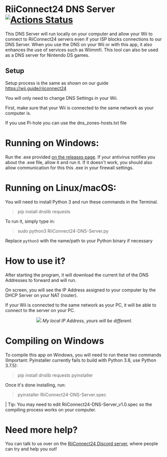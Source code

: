 # RiiConnect24 DNS Server [![Actions Status](https://github.com/RiiConnect24/DNS-Server/workflows/Build/badge.svg)](https://github.com/RiiConnect24/DNS-Server/actions)

This DNS Server will run locally on your computer and allow your Wii to connect to RiiConnect24 servers even if your ISP blocks connections to our DNS Server. When you use the DNS on your Wii or with this app, it also enhances the use of services such as Wiimmfi. This tool can also be used as a DNS server for Nintendo DS games.

## Setup

Setup process is the same as shown on our guide
https://wii.guide/riiconnect24 

You will only need to change DNS Settings in your Wii.

First, make sure that your Wii is connected to the same network as your computer is.

If you use Pi-hole you can use the dns_zones-hosts.txt file

# Running on Windows:

Run the .exe provided [on the releases page](https://github.com/RiiConnect24/RiiConnect24-DNS-Server/releases). If your antivirus notifies you about the .exe file, allow it and run it. If it doesn't work, you should also allow communication for this this .exe in your firewall settings.

# Running on Linux/macOS:

You will need to install Python 3 and run these commands in the Terminal.

> pip install dnslib requests

To run it, simply type in:

> sudo python3 RiiConnect24-DNS-Server.py

Replace `python3` with the name/path to your Python binary if necessary

# How to use it?

After starting the program, it will download the current list of the DNS Addresses to forward and will run. 

On screen, you will see the IP Address assigned to your computer by the DHCP Server on your NAT (router).

If your Wii is connected to the same network as your PC, it will be able to connect to the server on your PC.

<p align="center">
  <img src="https://i.imgur.com/oageZQ3.jpg">
<i>My local IP Address, yours will be different.</i>
</p>


# Compiling on Windows

To compile this app on Windows, you will need to run these two commands (Important: Pyinstaller currently fails to build with Python 3.8, use Python 3.7.5):
>pip install dnslib requests pyinstaller

Once it's done installing, run:
>pyinstaller RiiConnect24-DNS-Server.spec

| Tip: You may need to edit RiiConnect24-DNS-Server_v1.0.spec so the compiling process works on your computer.

# Need more help?
You can talk to us over on the [RiiConnect24 Discord server](https://discord.gg/b4Y7jfD), where people can try and help you out!
